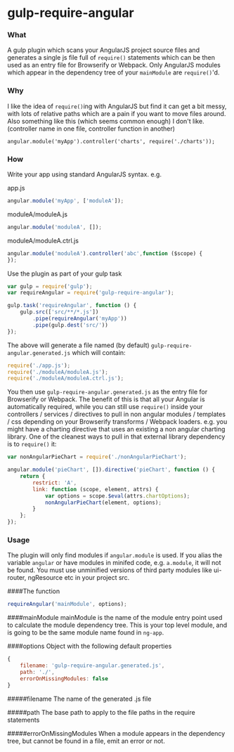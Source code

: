 gulp-require-angular
=========================

### What
A gulp plugin which scans your AngularJS project  source files and generates a single js file full of `require()` statements which can be then used as an entry file for Browserify or Webpack. Only AngularJS modules which appear in the dependency tree of your `mainModule` are `require()`'d.

### Why
I like the idea of `require()`ing with AngularJS but find it can get a bit messy, with lots of relative paths which are a pain if you want to move files around. Also something like this (which seems common enough) I don't like. (controller name in one file, controller function in another)
	
	angular.module('myApp').controller('charts', require('./charts'));


### How

Write your app using standard AngularJS syntax. e.g.

app.js
```javascript
angular.module('myApp', ['moduleA']);
```	
moduleA/moduleA.js
```javascript
angular.module('moduleA', []);
```	
moduleA/moduleA.ctrl.js
```javascript
angular.module('moduleA').controller('abc',function ($scope) {
});
```

Use the plugin as part of your gulp task
```javascript
var gulp = require('gulp');
var requireAngular = require('gulp-require-angular');

gulp.task('requireAngular', function () {
	gulp.src(['src/**/*.js'])
        .pipe(requireAngular('myApp'))
        .pipe(gulp.dest('src/'))
});
```
The above will generate a file named (by default) `gulp-require-angular.generated.js` which will contain:
```javascript
require('./app.js');
require('./moduleA/moduleA.js');
require('./moduleA/moduleA.ctrl.js');
```
You then use `gulp-require-angular.generated.js` as the entry file for Browserify or Webpack.  The benefit of this is that all your Angular is automatically required, while you can still use `require()` inside your controllers / services / directives to pull in non angular modules / templates / css depending on your Browserify transforms / Webpack loaders. 
e.g. you might have a charting directive that uses an existing a non angular charting library. One of the cleanest ways to pull in that external library dependency is to `require()` it:
```javascript	
var nonAngularPieChart = require('./nonAngularPieChart');

angular.module('pieChart', []).directive('pieChart', function () {
	return {
		restrict: 'A',
		link: function (scope, element, attrs) {
			var options = scope.$eval(attrs.chartOptions);
			nonAngularPieChart(element, options);
		}
	};
});
```

### Usage
The plugin will only find modules if `angular.module` is used. If you alias the variable `angular` or have modules in minifed code, e.g.  `a.module`, it will not be found. You must use unminified versions of third party modules like ui-router, ngResource etc in your project src.

####The function
```javascript
requireAngular('mainModule', options);
```
####mainModule
mainModule is the name of the module entry point used to calculate the module dependency tree. This is your top level module, and is going to be the same module name found in `ng-app`.

####options
Object with the following default properties
```javascript
{		
    filename: 'gulp-require-angular.generated.js',
    path: './',
    errorOnMissingModules: false
}
```
#####filename
The name of the generated .js file

#####path
The base path to apply to the file paths in the require statements

#####errorOnMissingModules
When a module appears in the dependency tree, but cannot be found in a file, emit an error or not.
